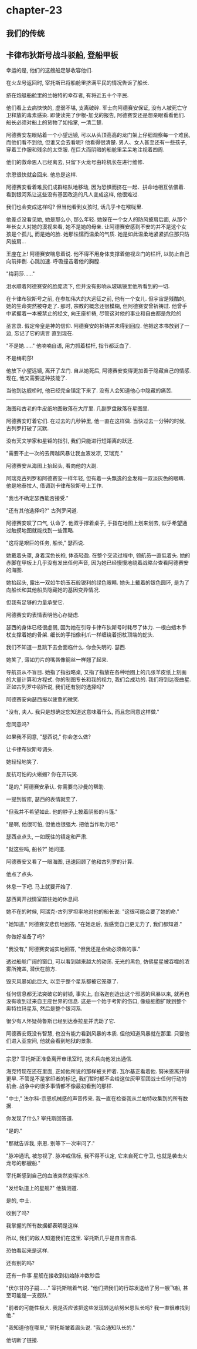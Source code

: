 # chapter-23

## 我们的传统

## 卡律布狄斯号战斗驳船, 登船甲板

幸运的是, 他们的这艘船足够收容他们.

在火龙号返回时, 宰托斯已将船舱里挤满平民的情况告诉了船长.

挤在炮艇船舱里的兰帕特的幸存者, 有将近五十个平民.

他们看上去病怏怏的, 虚弱不堪, 支离破碎. 军士向阿德赛安保证, 没有人被死亡守卫释放的毒素感染. 即使读完了伊根-加戈的报告, 阿德赛安还是想亲眼看看他们. 船长必须对船上的货物了如指掌, 一清二楚.

阿德赛安左眼贴着一个小望远镜, 可以从头顶高高的龙门架上仔细观察每一个难民, 而他们看不到他, 但谁又会去看呢? 他看得很清楚. 男人、女人甚至还有一些孩子, 穿着工作服和残余的太空服. 在巨大而阴暗的船舱里呆呆地注视着四周.

他们的救命恩人已经离去, 只留下火龙号由轮机长在进行维修.

宗恩很快就会回来. 他总是这样.

阿德赛安看着难民们成群结队地移动, 因为恐惧而挤在一起、拼命地相互依偎着. 看到银河系让这些没有基因改造的凡人变成这样, 他很难过.

我们也会变成这样吗? 但当他看到女孩时, 话几乎卡在喉咙里.

他差点没看见她, 她是那么小, 那么年轻. 她躲在一个女人的防风披肩后面, 从那个年长女人对她的漠视来看, 她不是她的母亲. 让阿德赛安感到不安的并不是这个女孩是个孤儿, 而是她的脸. 她那怯懦而温柔的气质. 她是如此温柔地紧紧抓住那只防风披肩...

王座在上! 阿德赛安喘息着说. 他不得不用身体支撑着俯视龙门的栏杆, 以防止自己向前摔倒. 心跳加速. 呼吸撞击着他的胸膛.

"梅莉莎......"

泪水顺着阿德赛安的脸庞流下, 但并没有影响从玻璃镜里他所看到的一切.

在卡律布狄斯号之前, 在参加伟大的大远征之前, 他有一个女儿. 但宇宙是残酷的, 她的生命突然被夺走了. 那时, 宗教的概念还很模糊, 但阿德赛安曾祈祷过. 他曾手中紧握着一本被禁止的经文, 向王座祈祷, 尽管这对他的事业和自由都是危险的

圣言录. 假定帝皇是神的信仰. 阿德赛安的祈祷并未得到回应. 他把这本书放到了一边, 忘记了它的谎言 直到现在.

"不是她......" 他喃喃自语, 用力抓着栏杆, 指节都泛白了.

不是梅莉莎!

他放下小望远镜, 离开了龙门. 自从她死后, 阿德赛安变得更加善于隐藏自己的情感. 现在, 他又需要这种技能了.

当他到达舰桥时, 他已经完全镇定下来了. 没有人会知道他心中隐藏的痛苦.

--------

海图和古老的牛皮纸地图散落在大厅里. 几副罗盘散落在星图里.

阿德赛安盯着它们. 在过去的几秒钟里, 他一直在这样做. 当快过去一分钟的时候, 古列罗打破了沉默.

没有天文学家和星钜的指引, 我们只能进行短距离的跃迁.

"需要不止一次的去跨越风暴让我血液发凉, 艾瑞克."

阿德赛安从海图上抬起头, 看向他的大副.

阿瑞克古列罗和阿德赛安一样年轻, 但有着一头飘逸的金发和一双淡灰色的眼睛. 他是地泰拉人, 借调到卡律布狄斯号上工作.

"我也不确定瑟西能否接受."

"还有其他选择吗?" 古列罗问道.

阿德赛安叹了口气, 认命了. 他双手撑着桌子, 手指在地图上划来划去, 似乎希望通过触摸地图就能找到一些策略.

"这将是艰巨的任务, 船长," 瑟西说.

她戴着头罩, 身着深色长袍, 体态轻盈. 在整个交流过程中, 领航员一直低着头. 她的赤脚在甲板上几乎没有发出任何声音, 因为她已经慢慢地绕着战略台查看阿德赛安的海图.

她抬起头, 露出一双如牛奶玉石般锐利的绿色眼睛. 她头上戴着的银色圆环, 是为了向船长和其他船员隐藏她的基因变异情况.

但我有足够的力量承受它.

阿德赛安的表情表明他心存疑虑.

瑟西的身体已经很虚弱, 因为她在引导卡律布狄斯号时耗尽了体力. 一根白蜡木手杖支撑着她的骨架. 细长的手指像利爪一样缠绕着拐杖顶端的蛇头.

我们不知道一旦跳下去会面临什么. 你会失明的. 瑟西.

她笑了, 薄如刀片的嘴唇像钢丝一样翘了起来.

导航员从不盲目. 她指了指战略桌, 又指了指放在各种地图上的几张羊皮纸上刻画的大量计算和方程式. 你的制图专长和我的视力, 我们会成功的. 我们将到达夜曲星. 正如古列罗中尉所说, 我们还有别的选择吗?

阿德赛安向瑟西报以疲惫的微笑.

"没有, 夫人. 我只是想确定您知道这意味着什么, 而且您同意这样做."

您同意吗?

如果我不同意, "瑟西说," 你会怎么做?

让卡律布狄斯号调头.

她轻轻地笑了.

反抗可怕的火蜥蜴? 你在开玩笑.

"是的," 阿德赛安承认. 你需要乌沙曼的帮助.

一提到智库, 瑟西的表情就变了.

"但我并不希望如此. 他的脖子上披着阴影的斗篷."

"是啊, 他很可怕, 但他也很强大. 把他当作助力吧."

瑟西点点头, 一如既往的镇定和严肃.

"就这些吗, 船长?" 她问道.

阿德赛安又看了一眼海图, 迅速回顾了他和古列罗的计算.

他点了点头.

休息一下吧. 马上就要开始了.

瑟西离开战情室前往她的休息间.

她不在的时候, 阿瑞克-古列罗坦率地对他的船长说: "这很可能会要了她的命."

"她知道," 阿德赛安悲伤地回答, "在她走后, 我感觉自己更无力了, 我们都知道."

你做好准备了吗?

"我没有," 阿德赛安诚实地回答, "但我还是会做必须做的事."

透过船舱广阔的窗口, 可以看到越来越大的动荡. 无光的黑色, 仿佛星星被吞噬的浓雾所掩盖, 潜伏在前方.

毁灭风暴如此巨大, 以至于整个星系都被它笼罩了.

任何信息都无法突破它的封锁, 事实上, 自洛迦创造出这个邪恶的风暴以来, 就再也没有收到过来自王座世界的信息. 这是一个始于考斯的伤口, 像癌细胞扩散到整个奥特拉玛星系, 然后是整个银河系.

很少有人怀疑荷鲁斯已经到达泰拉星并洗劫了它.

阿德赛安既没有智慧, 也没有能力看到风暴的本质. 但他知道风暴就在那里. 只要他们进入亚空间, 他就会看到地狱的景象.

--------

宗恩? 宰托斯正准备离开审讯室时, 技术兵向他发出通信.

海克特现在还在里面, 正如他所说的那样被关押着. 瓦尔基正看着他. 努米恩离开得更早. 不管是不是掌印者的标记, 我们暂时都不会给这位灰甲军团战士任何行动的机会. 战争中的很多事情都不像最初看到的那样.

"中士," 法尔科-宗恩机械感的声音传来. 我一直在检查我从兰帕特收集到的所有数据.

你发现了什么? 宰托斯回答道.

"是的."

"那就告诉我, 宗恩. 别等下一次审问了."

"脉冲通讯, 被忽视了. 脉冲或信标, 我不得不认定, 它来自死亡守卫, 也就是袭击火龙号的那艘船."

宰托斯感到自己的血液突然变得冰冷.

"发给轨道上的星舰?" 他猜测道.

是的, 中士.

收到了吗?

我掌握的所有数据都表明是这样.

所以, 我们的敌人知道我们在这里. 宰托斯几乎是自言自语.

恐怕看起来是这样.

还有别的吗?

还有一件事 星舰在接收到初始脉冲数秒后

"伏尔甘的子嗣......" 宰托斯喘着气说. "他们把我们的行踪发送给了另一艘飞船, 甚至可能是一支舰队."

"前者的可能性极大. 我是否应该把这些发现转达给努米恩队长吗? 我一直很难找到他."

"我知道他在哪里," 宰托斯皱着眉头说. "我会通知队长的."

他切断了链接.
